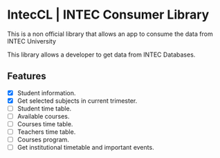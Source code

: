 # IntecCL | INTEC Consumer Library
This is a non official library that allows an app to consume the data from INTEC University

This library allows a developer to get data from INTEC Databases.

## Features
- [x] Student information.
- [x] Get selected subjects in current trimester.
- [ ] Student time table.
- [ ] Available courses.
- [ ] Courses time table.
- [ ] Teachers time table.
- [ ] Courses program.
- [ ] Get institutional timetable and important events.
